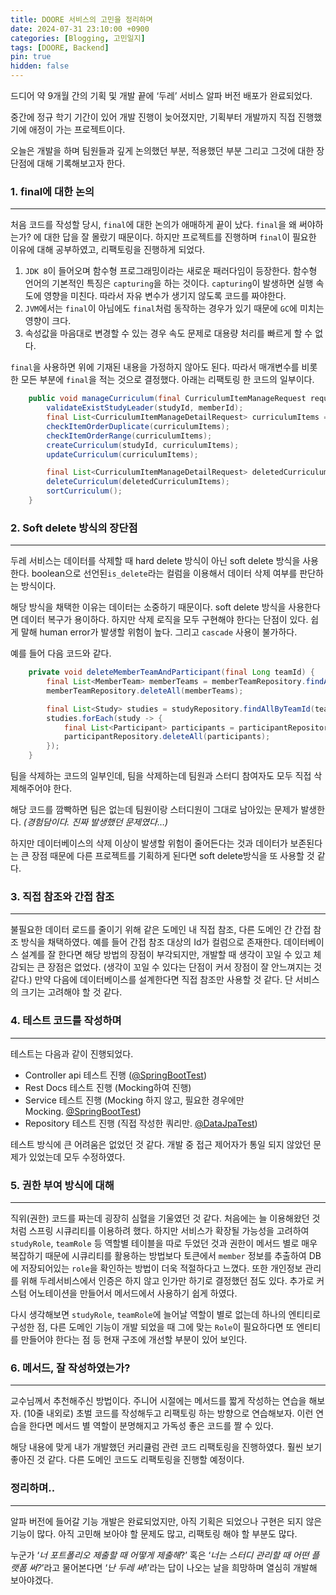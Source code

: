```yaml
---
title: DOORE 서비스의 고민을 정리하며
date: 2024-07-31 23:10:00 +0900
categories: [Blogging, 고민일지]
tags: [DOORE, Backend]
pin: true
hidden: false
---
```


드디어 약 9개월 간의 기획 및 개발 끝에 ‘두레’ 서비스 알파 버전 배포가 완료되었다.

중간에 정규 학기 기간이 있어 개발 진행이 늦어졌지만, 기획부터 개발까지 직접 진행했기에 애정이 가는 프로젝트이다.

오늘은 개발을 하며 팀원들과 깊게 논의했던 부분, 적용했던 부분 그리고 그것에 대한 장단점에 대해 기록해보고자 한다.

### 1. final에 대한 논의

---

처음 코드를 작성할 당시, `final`에 대한 논의가 애매하게 끝이 났다. `final`을 왜 써야하는가? 에 대한 답을 잘 몰랐기 때문이다. 하지만 프로젝트를 진행하며 `final`이 필요한 이유에 대해 공부하였고, 리팩토링을 진행하게 되었다.

1. `JDK 8`이 들어오며 함수형 프로그래밍이라는 새로운 패러다임이 등장한다. 함수형 언어의 기본적인 특징은 `capturing`을 하는 것이다.  `capturing`이 발생하면 실행 속도에 영향을 미친다. 따라서 자유 변수가 생기지 않도록 코드를 짜야한다.
2. `JVM`에서는 `final`이 아님에도 `final`처럼 동작하는 경우가 있기 때문에 `GC`에 미치는 영향이 크다.
3. 속성값을 마음대로 변경할 수 있는 경우 속도 문제로 대용량 처리를 빠르게 할 수 없다.

`final`을 사용하면 위에 기재된 내용을 가정하지 않아도 된다. 따라서 매개변수를 비롯한 모든 부분에 `final`을 적는 것으로 결정했다. 아래는 리팩토링 한 코드의 일부이다.

```java
    public void manageCurriculum(final CurriculumItemManageRequest request, final Long studyId, final Long memberId) {
        validateExistStudyLeader(studyId, memberId);
        final List<CurriculumItemManageDetailRequest> curriculumItems = request.curriculumItems();
        checkItemOrderDuplicate(curriculumItems);
        checkItemOrderRange(curriculumItems);
        createCurriculum(studyId, curriculumItems);
        updateCurriculum(curriculumItems);

        final List<CurriculumItemManageDetailRequest> deletedCurriculumItems = request.deletedCurriculumItems();
        deleteCurriculum(deletedCurriculumItems);
        sortCurriculum();
    }
```

### 2. Soft delete 방식의 장단점

---

두레 서비스는 데이터를 삭제할 때 hard delete 방식이 아닌 soft delete 방식을 사용한다. boolean으로 선언된`is_delete`라는 컬럼을 이용해서 데이터 삭제 여부를 판단하는 방식이다.

해당 방식을 채택한 이유는 데이터는 소중하기 때문이다. soft delete 방식을 사용한다면 데이터 복구가 용이하다. 하지만 삭제 로직을 모두 구현해야 한다는 단점이 있다. 쉽게 말해 human error가 발생할 위험이 높다. 그리고 `cascade` 사용이 불가하다.

예를 들어 다음 코드와 같다.

```java
    private void deleteMemberTeamAndParticipant(final Long teamId) {
        final List<MemberTeam> memberTeams = memberTeamRepository.findAllByTeamId(teamId);
        memberTeamRepository.deleteAll(memberTeams);

        final List<Study> studies = studyRepository.findAllByTeamId(teamId);
        studies.forEach(study -> {
            final List<Participant> participants = participantRepository.findAllByStudyId(study.getId());
            participantRepository.deleteAll(participants);
        });
    }
```

팀을 삭제하는 코드의 일부인데, 팀을 삭제하는데 팀원과 스터디 참여자도  모두 직접 삭제해주어야 한다.

해당 코드를 깜빡하면 팀은 없는데 팀원이랑 스터디원이 그대로 남아있는 문제가 발생한다. *(경험담이다. 진짜 발생했던 문제였다…)*

하지만 데이터베이스의 삭제 이상이 발생할 위험이 줄어든다는 것과 데이터가 보존된다는 큰 장점 때문에 다른 프로젝트를 기획하게 된다면 soft delete방식을 또 사용할 것 같다.

### 3. 직접 참조와 간접 참조

---

불필요한 데이터 로드를 줄이기 위해 같은 도메인 내 직접 참조, 다른 도메인 간 간접 참조 방식을 채택하였다. 예를 들어 간접 참조 대상의 Id가 컬럼으로 존재한다. 데이터베이스 설계를 잘 한다면 해당 방법의 장점이 부각되지만, 개발할 때 생각이 꼬일 수 있고 체감되는 큰 장점은 없었다. (생각이 꼬일 수 있다는 단점이 커서 장점이 잘 안느껴지는 것 같다.) 만약 다음에 데이터베이스를 설계한다면 직접 참조만 사용할 것 같다. 단 서비스의 크기는 고려해야 할 것 같다.

### 4. 테스트 코드를 작성하며

---

테스트는 다음과 같이 진행되었다.

- Controller api 테스트 진행 ([@SpringBootTest](https://github.com/SpringBootTest))
- Rest Docs 테스트 진행 (Mocking하여 진행)
- Service 테스트 진행 (Mocking 하지 않고, 필요한 경우에만 Mocking. [@SpringBootTest](https://github.com/SpringBootTest))
- Repository 테스트 진행 (직접 작성한 쿼리만. [@DataJpaTest](https://github.com/DataJpaTest))

테스트 방식에 큰 어려움은 없었던 것 같다. 개발 중 접근 제어자가 통일 되지 않았던 문제가 있었는데 모두 수정하였다.

### 5. 권한 부여 방식에 대해

---

직위(권한) 코드를 짜는데 굉장히 심혈을 기울였던 것 같다. 처음에는 늘 이용해왔던 것처럼 스프링 시큐리티를 이용하려 했다. 하지만 서비스가 확장될 가능성을 고려하여 `studyRole`, `teamRole` 등 역할별 테이블을 따로 두었던 것과 권한이 메서드 별로 매우 복잡하기 때문에 시큐리티를 활용하는 방법보다 토큰에서 `member` 정보를 추출하여 DB에 저장되어있는 `role`을 확인하는 방법이 더욱 적절하다고 느꼈다. 또한 개인정보 관리를 위해 두레서비스에서 인증은 하지 않고 인가만 하기로 결정했던 점도 있다. 추가로 커스텀 어노테이션을 만들어서 메서드에서 사용하기 쉽게 하였다.

다시 생각해보면 `studyRole`, `teamRole`에 늘어날 역할이 별로 없는데 하나의 엔티티로 구성한 점, 다른 도메인 기능이 개발 되었을 때 그에 맞는 `Role`이 필요하다면 또 엔티티를 만들어야 한다는 점 등 현재 구조에 개선할 부분이 있어 보인다.

### 6. 메서드, 잘 작성하였는가?

---

교수님께서 추천해주신 방법이다. 주니어 시절에는 메서드를 짧게 작성하는 연습을 해보자. (10줄 내외로) 초벌 코드를 작성해두고 리팩토링 하는 방향으로 연습해보자. 이런 연습을 한다면 메서드 별 역할이 분명해지고 가독성 좋은 코드를 짤 수 있다.

해당 내용에 맞게 내가 개발했던 커리큘럼 관련 코드 리팩토링을 진행하였다. 훨씬 보기 좋아진 것 같다. 다른 도메인 코드도 리팩토링을 진행할 예정이다.

### 정리하며..

---

알파 버전에 들어갈 기능 개발은 완료되었지만, 아직 기획은 되었으나 구현은 되지 않은 기능이 많다. 아직 고민해 보아야 할 문제도 많고, 리팩토링 해야 할 부분도 많다.

누군가 ‘*너 포트폴리오 제출할 때 어떻게 제출해*?’ 혹은 ‘*너는 스터디 관리할 때 어떤 플랫폼 써?*’라고 물어본다면 ‘*난 두레 써*!’라는 답이 나오는 날을 희망하며 열심히 개발해 보아야겠다.
